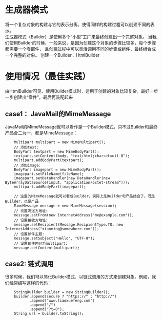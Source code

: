# 生成器模式
将一个复杂对象的构建与它的表示分离，使得同样的构建过程可以创建不同的表示。<br/>
生成器模式（Builder）是使用多个“小型”工厂来最终创建出一个完整对象。
当我们使用Builder的时候，一般来说，是因为创建这个对象的步骤比较多，每个步骤都需要一个零部件，
且创建过程中可以灵活调用不同的步骤或组件，最终组合成一个完整的对象。
创建一个Builder：HtmlBuilder

# 使用情况（最佳实践）
由HtmlBuilder可见，使用Builder模式时，适用于创建的对象比较复杂，最好一步一步创建出“零件”，最后再装配起来
## case1： JavaMail的MimeMessage
JavaMail的MimeMessage就可以看作是一个Builder模式，只不过Builder和最终产品合二为一，都是MimeMessage：
```
    Multipart multipart = new MimeMultipart();
    // 添加text:
    BodyPart textpart = new MimeBodyPart();
    textpart.setContent(body, "text/html;charset=utf-8");
    multipart.addBodyPart(textpart);
    // 添加image:
    BodyPart imagepart = new MimeBodyPart();
    imagepart.setFileName(fileName);
    imagepart.setDataHandler(new DataHandler(new ByteArrayDataSource(input, "application/octet-stream")));
    multipart.addBodyPart(imagepart);
    
    // 这里的MimeMessage就可以看成Builder，实际上是Builder和产品结合了，既是Builder，也是产品
    MimeMessage message = new MimeMessage(session);
    // 设置发送方地址:
    message.setFrom(new InternetAddress("me@example.com"));
    // 设置接收方地址:
    message.setRecipient(Message.RecipientType.TO, new InternetAddress("xiaoming@somewhere.com"));
    // 设置邮件主题:
    message.setSubject("Hello", "UTF-8");
    // 设置邮件内容为multipart:
    message.setContent(multipart);
```
## case2: 链式调用
很多时候，我们可以简化Builder模式，以链式调用的方式来创建对象。例如，我们经常编写这样的代码：
```
    StringBuilder builder = new StringBuilder();
    builder.append(secure ? "https://" : "http://")
           .append("www.liaoxuefeng.com")
           .append("/")
           .append("?t=0");
    String url = builder.toString();
```


